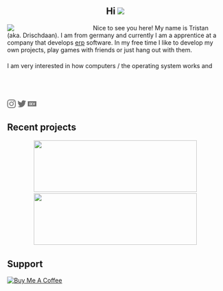 <h2 align="center">Hi <img src="https://media.giphy.com/media/hvRJCLFzcasrR4ia7z/giphy.gif" width="30px"></h2>

<div>
    <img align="left" width="200px" src="https://avatars0.githubusercontent.com/u/42834596">
</div>

<div align="right">
    <div style="text-align: left;">
        <div style="margin-bottom: 20px;">
            Nice to see you here! My name is Tristan (aka. Drischdaan). I am from germany and currently I am a apprentice at a company that develops <a href="https://en.wikipedia.org/wiki/Enterprise_resource_planning">erp</a> software. In my free time I like to develop my own projects, play games with friends or just hang out with them.
        </div>
        <div style="margin-bottom: 20px;">
            I am very interested in how computers / the operating system works and
        </div>
        <div style="margin-top: 70px;">
            <a href="https://www.instagram.com/drischdaan/"><img src="./assets/images/instagram.svg" height="20px"></a>
            <a href="https://twitter.com/drischdaan/"><img src="./assets/images/twitter.svg" height="20px"></a>
            <a href="https://dev.to/drischdaan"><img src="./assets/images/dev-dot-to.svg" height="20px"></a>
        </div>
    </div>
</div>

## Recent projects

<div align="center">
    <a href="https://github.com/Honey-Smart-Home/honey-di">
        <img src="https://stats.drischdaan.vercel.app/api/pin/?username=Honey-Smart-Home&repo=honey-di&show_icons=true&show_owner=true&theme=tokyonight&hide_border=true" width="380px" height="120px">
    </a>
    <a href="https://github.com/Drischdaan/Ray">
        <img src="https://stats.drischdaan.vercel.app/api/pin/?username=Drischdaan&repo=Ray&show_icons=true&show_owner=true&theme=tokyonight&hide_border=true" width="380px" height="120px">
    </a>
</div>


## Support

<div>
    <a href="https://www.buymeacoffee.com/Drischdaan" target="_blank">
        <img src="https://cdn.buymeacoffee.com/buttons/v2/default-orange.png" alt="Buy Me A Coffee" height="40" width="170" />
    </a>
</div>